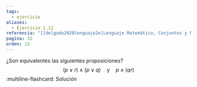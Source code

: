 ```yaml
---
tags:
  - ejercicio
aliases:
  - Ejercicio 1.12
referencia: "[[delgado2020lenguaje2e|Lenguaje Matemático, Conjuntos y Números (2a ed)]]"
pagina: 32
orden: 12
---
```

¿Son equivalentes las siguientes proposiciones?
$$
(p \lor r) \land (p \lor q)
\hspace{1em} \text{y} \hspace{1em}
p \land (qr )
$$
:multiline-flashcard:
Solución
